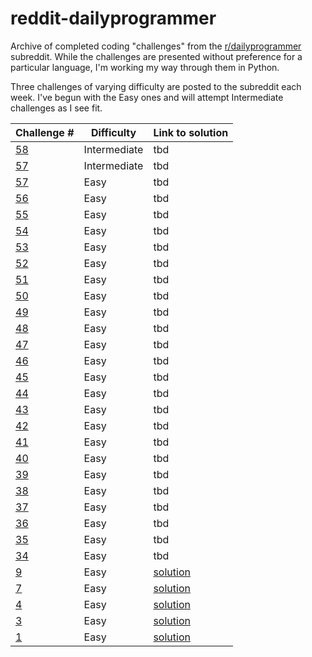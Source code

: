 # reddit-dailyprogrammer
Archive of completed coding "challenges" from the [r/dailyprogrammer](https://www.reddit.com/r/dailyprogrammer/) subreddit. While the challenges are presented without preference for a particular language, I'm working my way through them in Python.

Three challenges of varying difficulty are posted to the subreddit each week. I've begun with the Easy ones and will attempt Intermediate challenges as I see fit.

Challenge # | Difficulty | Link to solution 
--- | --- | --- 
[58](https://www.reddit.com/r/dailyprogrammer/comments/u8jn9/5282012_challenge_58_intermediate/) | Intermediate | tbd 
[57](https://www.reddit.com/r/dailyprogrammer/comments/u4mki/5252012_challenge_57_intermediate/) | Intermediate | tbd 
[57](https://www.reddit.com/r/dailyprogrammer/comments/u4mk4/5252012_challenge_57_easy/) | Easy | tbd 
[56](https://www.reddit.com/r/dailyprogrammer/comments/u0tdt/5232012_challenge_56_easy/) | Easy | tbd 
[55](https://www.reddit.com/r/dailyprogrammer/comments/txla7/5212012_challenge_55_easy/) | Easy | tbd 
[54](https://www.reddit.com/r/dailyprogrammer/comments/tux8f/5192012_challenge_54_easy/) | Easy | tbd 
[53](https://www.reddit.com/r/dailyprogrammer/comments/tpxq9/5162012_challenge_53_easy/) | Easy | tbd 
[52](https://www.reddit.com/r/dailyprogrammer/comments/tmnfq/5142012_challenge_52_easy/) | Easy | tbd 
[51](https://www.reddit.com/r/dailyprogrammer/comments/ti5jc/5112012_challenge_51_easy/) | Easy | tbd 
[50](https://www.reddit.com/r/dailyprogrammer/comments/teua8/592012_challenge_50_easy/) | Easy | tbd 
[49](https://www.reddit.com/r/dailyprogrammer/comments/tb2h0/572012_challenge_49_easy/) | Easy | tbd 
[48](https://www.reddit.com/r/dailyprogrammer/comments/t78m8/542012_challenge_48_easy/) | Easy | tbd 
[47](https://www.reddit.com/r/dailyprogrammer/comments/t33vi/522012_challenge_47_easy/) | Easy | tbd 
[46](https://www.reddit.com/r/dailyprogrammer/comments/szz5y/4302012_challenge_46_easy/) | Easy | tbd 
[45](https://www.reddit.com/r/dailyprogrammer/comments/sv6lw/4272012_challenge_45_easy/) | Easy | tbd 
[44](https://www.reddit.com/r/dailyprogrammer/comments/srowj/4252012_challenge_44_easy/) | Easy | tbd 
[43](https://www.reddit.com/r/dailyprogrammer/comments/sq3p9/4242012_challenge_43_easy/) | Easy | tbd 
[42](https://www.reddit.com/r/dailyprogrammer/comments/sobna/4232012_challenge_42_easy/) | Easy | tbd 
[41](https://www.reddit.com/r/dailyprogrammer/comments/shp28/4192012_challenge_41_easy/) | Easy | tbd  
[40](https://www.reddit.com/r/dailyprogrammer/comments/schtf/4162012_challenge_40_easy/) | Easy | tbd 
[39](https://www.reddit.com/r/dailyprogrammer/comments/s6bas/4122012_challenge_39_easy/) | Easy | tbd 
[38](https://www.reddit.com/r/dailyprogrammer/comments/s2no2/4102012_challenge_38_easy/) | Easy | tbd 
[37](https://www.reddit.com/r/dailyprogrammer/comments/rzdwq/482012_challenge_37_easy/) | Easy | tbd 
[36](https://www.reddit.com/r/dailyprogrammer/comments/ruiob/452012_challenge_36_easy/) | Easy | tbd  
[35](https://www.reddit.com/r/dailyprogrammer/comments/rr4y2/432012_challenge_35_easy/) | Easy | tbd 
[34](https://www.reddit.com/r/dailyprogrammer/comments/rmmn8/3312012_challenge_34_easy/) | Easy | tbd
[9](https://www.reddit.com/r/dailyprogrammer/comments/pu1rf/2172012_challenge_9_easy/) | Easy | [solution](https://github.com/jtanwk/reddit-dailyprogrammer/blob/master/easy-challenges/9_e.py)
[7](https://www.reddit.com/r/dailyprogrammer/comments/pr2xr/2152012_challenge_7_easy/) | Easy | [solution](https://github.com/jtanwk/reddit-dailyprogrammer/blob/master/easy-challenges/7_e.py)
[4](https://www.reddit.com/r/dailyprogrammer/comments/pm6oj/2122012_challenge_4_easy/) | Easy | [solution](https://github.com/jtanwk/reddit-dailyprogrammer/blob/master/easy-challenges/4_e.py)
[3](https://www.reddit.com/r/dailyprogrammer/comments/pkw2m/2112012_challenge_3_easy/) | Easy | [solution](https://github.com/jtanwk/reddit-dailyprogrammer/blob/master/easy-challenges/3_e.py)
[1](https://www.reddit.com/r/dailyprogrammer/comments/pih8x/easy_challenge_1/) | Easy | [solution](https://github.com/jtanwk/reddit-dailyprogrammer/blob/master/easy-challenges/1_e.py)








